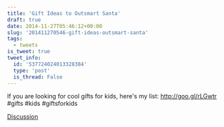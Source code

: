 ```yaml
---
title: 'Gift Ideas to Outsmart Santa'
draft: true
date: 2014-11-27T05:46:12+00:00
slug: '201411270546-gift-ideas-outsmart-santa'
tags:
  - tweets
is_tweet: true
tweet_info:
  id: '537724024013328384'
  type: 'post'
  is_thread: False
---
```




If you are looking for cool gifts for kids, here's my list: <http://goo.gl/rLGwtr> #gifts #kids  #giftsforkids

[Discussion](https://x.com/sytelus/status/537724024013328384)

